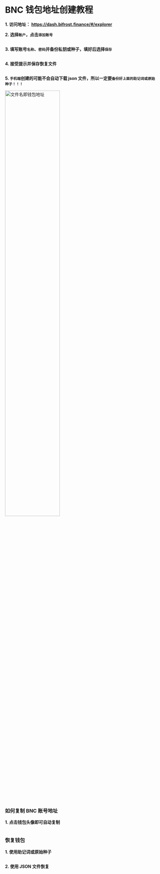 # BNC 钱包地址创建教程

**1. 访问地址： <https://dash.bifrost.finance/#/explorer>**

**2. 选择`账户`，点击`添加账号`**


<img :src="$withBase('/zh/bnc-wallet-tutorials-01.png')" alt="" width="60%" />

**3. 填写账号`名称`、`密码`并备份私钥或种子，填好后选择`保存`**


<img :src="$withBase('/zh/bnc-wallet-tutorials-02.png')" alt="" width="60%" />

**4. 接受提示并保存恢复文件**


<img :src="$withBase('/zh/bnc-wallet-tutorials-03.png')" alt="" width="60%" />

**5. `手机端`创建的可能不会自动下载 json 文件，所以一定要`备份好上面的助记词或原始种子！！！`**


<img :src="$withBase('/zh/bnc-wallet-tutorials-04.png')" alt="文件名即钱包地址" width="60%" />


### 如何复制 BNC 账号地址


**1. 点击钱包头像即可自动复制**

<img :src="$withBase('/zh/bnc-wallet-tutorials-05.png')" alt="" width="60%" />


### 恢复钱包


**1. 使用助记词或原始种子**


<img :src="$withBase('/zh/bnc-wallet-tutorials-06.png')" alt="" width="60%" />

**2. 使用 JSON 文件恢复**


<img :src="$withBase('/zh/bnc-wallet-tutorials-07.png')" alt="" width="60%" />
